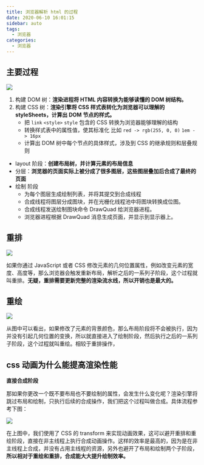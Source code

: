 ```yaml
---
title: 浏览器解析 html 的过程
date: 2020-06-10 16:01:15
sidebar: auto
tags:
  - 浏览器
categories:
  - 浏览器
---
```


## 主要过程

![](https://static001.geekbang.org/resource/image/a8/87/a8d954cd8e4722ee03d14afaa14c3987.png)

1. 构建 DOM 树：**渲染进程将 HTML 内容转换为能够读懂的 DOM 树结构。**
2. 构建 CSS 树：**渲染引擎将 CSS 样式表转化为浏览器可以理解的 styleSheets，计算出 DOM 节点的样式。**
   - 把 `link` `<style>` `style` 包含的 CSS 转换为浏览器能够理解的结构
   - 转换样式表中的属性值，使其标准化 比如 `red -> rgb(255, 0, 0)` `1em -> 16px`
   - 计算出 DOM 树中每个节点的具体样式，涉及到 CSS 的继承规则和层叠规则

- layout 阶段：**创建布局树，并计算元素的布局信息**
- 分层：**浏览器的页面实际上被分成了很多图层，这些图层叠加后合成了最终的页面**
- 绘制 阶段
  - 为每个图层生成绘制列表，并将其提交到合成线程
  - 合成线程将图层分成图块，并在光栅化线程池中将图块转换成位图。
  - 合成线程发送绘制图块命令 DrawQuad 给浏览器进程。
  - 浏览器进程根据 DrawQuad 消息生成页面，并显示到显示器上。

## 重排

![](https://static001.geekbang.org/resource/image/b3/e5/b3ed565230fe4f5c1886304a8ff754e5.png)

如果你通过 JavaScript 或者 CSS 修改元素的几何位置属性，例如改变元素的宽度、高度等，那么浏览器会触发重新布局，解析之后的一系列子阶段，这个过程就叫重排。**无疑，重排需要更新完整的渲染流水线，所以开销也是最大的。**

## 重绘

![](https://static001.geekbang.org/resource/image/3c/03/3c1b7310648cccbf6aa4a42ad0202b03.png)

从图中可以看出，如果修改了元素的背景颜色，那么布局阶段将不会被执行，因为并没有引起几何位置的变换，所以就直接进入了绘制阶段，然后执行之后的一系列子阶段，这个过程就叫重绘。相较于重排操作，

## css 动画为什么能提高渲染性能

**直接合成阶段**

那如果你更改一个既不要布局也不要绘制的属性，会发生什么变化呢？渲染引擎将跳过布局和绘制，只执行后续的合成操作，我们把这个过程叫做合成。具体流程参考下图：

![](https://static001.geekbang.org/resource/image/02/2c/024bf6c83b8146d267f476555d953a2c.png)

在上图中，我们使用了 CSS 的 transform 来实现动画效果，这可以避开重排和重绘阶段，直接在非主线程上执行合成动画操作。这样的效率是最高的，因为是在非主线程上合成，并没有占用主线程的资源，另外也避开了布局和绘制两个子阶段，**所以相对于重绘和重排，合成能大大提升绘制效率。**
